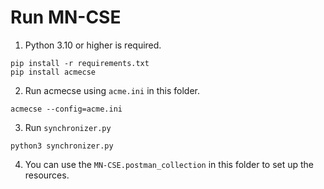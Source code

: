 # Run MN-CSE

1. Python 3.10 or higher is required.

```
pip install -r requirements.txt
pip install acmecse
```

2. Run acmecse using `acme.ini` in this folder.

```
acmecse --config=acme.ini
```

3. Run `synchronizer.py`

```
python3 synchronizer.py
```

4. You can use the `MN-CSE.postman_collection` in this folder to set up the resources.
